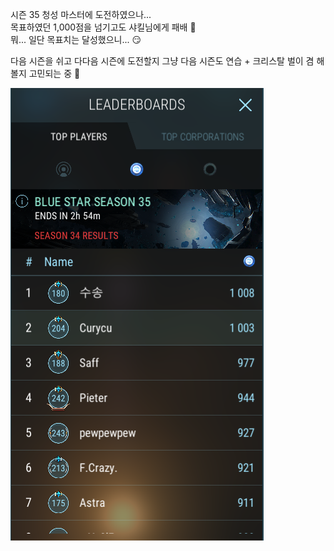 시즌 35 청성 마스터에 도전하였으나...  
목표하였던 1,000점을 넘기고도 샤킬님에게 패배 :rofl:  
뭐... 일단 목표치는 달성했으니... :smirk:  

다음 시즌을 쉬고 다다음 시즌에 도전할지 그냥 다음 시즌도 연습 + 크리스탈 벌이 겸 해볼지 고민되는 중 :thinking:  

![](../assets/20211027_BS_Over_1K_Points.png)  